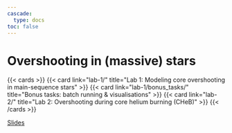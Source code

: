 ```yaml
---
cascade:
  type: docs
toc: false
---
```


# Overshooting in (massive) stars

{{< cards >}}
 {{< card link="lab-1/" title="Lab 1: Modeling core overshooting in main-sequence stars" >}}
 {{< card link="lab-1/bonus_tasks/" title="Bonus tasks: batch running & visualisations" >}}
 {{< card link="lab-2/" title="Lab 2: Overshooting during core helium burning (CHeB)" >}}
{{< /cards >}}

[Slides](./slides.pdf)
